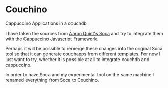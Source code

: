 # Couchino

Cappuccino Applications in a couchdb

I have taken the sources from [Aaron Quint's Soca](https://github.com/quirkey/soca) and try to integrate them with the [Cappuccino Javascript Framework](http://cappuccino.org). 

Perhaps it will be possible to remerge these changes into the original Soca tool so that it can generate couchapps from different templates. For now I just want to try, whether it is possible at all to integrate couchdb and cappuccino.

In order to have Soca and my experimental tool on the same machine I renamed everything from Soca to Couchino.


